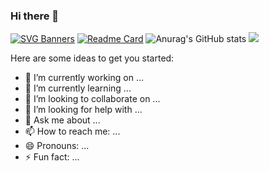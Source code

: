 ### Hi there 👋


[![SVG Banners](https://svg-banners.vercel.app/api?type=rainbow&text1=Dancing%20Rainbow%20🌈&width=800&height=400)](https://github.com/Akshay090/svg-banners)
[![Readme Card](https://github-readme-stats.vercel.app/api/pin/?username=wuyafeiya&repo=github-readme-stats)](https://github.com/wuyafeiya/vue-admin-template--ck)
![Anurag's GitHub stats](https://github-readme-stats.vercel.app/api?username=wuyafeiya&theme=solarized-dark&show_icons=true)
![](https://activity-graph.herokuapp.com/graph?username=wuyafeiya&theme=redical)

Here are some ideas to get you started:

- 🔭 I’m currently working on ...
- 🌱 I’m currently learning ...
- 👯 I’m looking to collaborate on ...
- 🤔 I’m looking for help with ...
- 💬 Ask me about ...
- 📫 How to reach me: ...
- 😄 Pronouns: ...
- ⚡ Fun fact: ...

